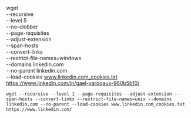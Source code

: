 wget \
     --recursive \
     --level 5 \
     --no-clobber \
     --page-requisites \
     --adjust-extension \
     --span-hosts \
     --convert-links \
     --restrict-file-names=windows \
     --domains linkedin.com \
     --no-parent linkedin.com \
    --load-cookies www.linkedin.com_cookies.txt https://www.linkedin.com/in/gael-varoqaux-960b5b10/

    wget --recursive --level 1 --page-requisites --adjust-extension --span-hosts --convert-links --restrict-file-names=unix --domains linkedin.com --no-parent --load-cookies www.linkedin.com_cookies.txt https://www.linkedin.com/